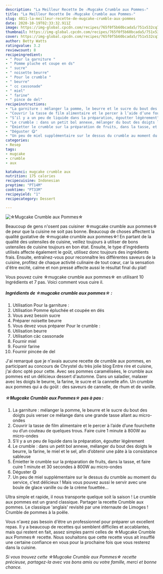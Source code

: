 ```yaml
---
description: "La Meilleur Recette De ☆Mugcake Crumble aux Pommes☆"
title: "La Meilleur Recette De ☆Mugcake Crumble aux Pommes☆"
slug: 4811-la-meilleur-recette-de-mugcake-crumble-aux-pommes
date: 2020-10-19T02:33:32.911Z
image: https://img-global.cpcdn.com/recipes/765f0f5b60bcada5/751x532cq70/☆mugcake-crumble-aux-pommes☆-photo-principale-de-la-recette.jpg
thumbnail: https://img-global.cpcdn.com/recipes/765f0f5b60bcada5/751x532cq70/☆mugcake-crumble-aux-pommes☆-photo-principale-de-la-recette.jpg
cover: https://img-global.cpcdn.com/recipes/765f0f5b60bcada5/751x532cq70/☆mugcake-crumble-aux-pommes☆-photo-principale-de-la-recette.jpg
author: Betty Watts
ratingvalue: 3.2
reviewcount: 8
recipeingredient:
- " Pour la garniture "
- " Pomme pluche et coupe en ds"
- " sucre"
- " noisette beurre"
- " Pour le crumble "
- " beurre"
- " cc cassonade"
- " miel"
- " farine"
- " pince de del"
recipeinstructions:
- "La garniture : mélanger la pomme, le beurre et le sucre du bout des doigts puis verser ce mélange dans une grande tasse allant au micro-ondes"
- "Couvrir la tasse de film alimentaire et le percer à l’aide d’une fourchette ou d’un couteau de quelques trous. Faire cuire 1 minute à 800W au micro-ondes"
- "S’il y a un peu de liquide dans la préparation, égoutter légèrement"
- "Le crumble : dans un petit bol annexe, mélanger du bout des doigts le beurre, la farine, le miel et le sel, afin d’obtenir une pâte à la consistance sableuse"
- "Émietter le crumble sur la préparation de fruits, dans la tasse, et faire cuire 1 minute et 30 secondes à 800W au micro-ondes"
- "Déguster 😋"
- "Un peu de miel supplémentaire sur le dessus du crumble au moment du service, c&#39;est délicieux ! Mais vous pouvez aussi le servir avec une boule de glace vanille ou de la crème fouettée..."
categories:
- Resep
tags:
- mugcake
- crumble
- aux

katakunci: mugcake crumble aux 
nutrition: 175 calories
recipecuisine: Indonesian
preptime: "PT14M"
cooktime: "PT33M"
recipeyield: "1"
recipecategory: Dessert

---
```



![☆Mugcake Crumble aux Pommes☆](https://img-global.cpcdn.com/recipes/765f0f5b60bcada5/751x532cq70/☆mugcake-crumble-aux-pommes☆-photo-principale-de-la-recette.jpg)

Beaucoup de gens n'osent pas cuisiner ☆mugcake crumble aux pommes☆ de peur que la cuisine ne soit pas bonne. Beaucoup de choses affectent la qualité gustative de ☆mugcake crumble aux pommes☆! En partant de la qualité des ustensiles de cuisine, veillez toujours à utiliser de bons ustensiles de cuisine toujours en bon état. Ensuite, le type d'ingrédients utilisés affecte également le goût, utilisez donc toujours des ingrédients frais. Ensuite, entraînez-vous pour reconnaître les différentes saveurs de la cuisine, profitez de chaque activité culinaire de tout cœur, car la sensation d'être excité, calme et non pressé affecte aussi le résultat final du plat!

<!--inarticleads1-->

Vous pouvez cuire ☆mugcake crumble aux pommes☆ en utilisant 10 Ingrédients et 7 pas. Voici comment vous cuire il.

##### Ingrédients de ☆mugcake crumble aux pommes☆ :

1. Utilisation  Pour la garniture :
1. Utilisation  Pomme épluchée et coupée en dés
1. Vous avez besoin  sucre
1. Préparer  noisette beurre
1. Vous devez vous préparer  Pour le crumble :
1. Utilisation  beurre
1. Utilisation  càc cassonade
1. Fournir  miel
1. Fournir  farine
1. Fournir  pincée de del


J&#39;ai remarqué que je n&#39;avais aucune recette de crumble aux pommes, en participant au concours de Chrystel du très jolie blog Entre rire et cuisine, j&#39;ai donc opté pour cette. Avec ses pommes caramélisées, le crumble aux pommes est un délicieux dessert d&#39;automne. Dans un saladier, malaxer avec les doigts le beurre, la farine, le sucre et la cannelle afin. Un crumble aux pommes qui a du goût : des saveurs de cannelle, de rhum et de vanille. 

<!--inarticleads2-->

##### ☆Mugcake Crumble aux Pommes☆ pas à pas :

1. La garniture : mélanger la pomme, le beurre et le sucre du bout des doigts puis verser ce mélange dans une grande tasse allant au micro-ondes
1. Couvrir la tasse de film alimentaire et le percer à l’aide d’une fourchette ou d’un couteau de quelques trous. Faire cuire 1 minute à 800W au micro-ondes
1. S’il y a un peu de liquide dans la préparation, égoutter légèrement
1. Le crumble : dans un petit bol annexe, mélanger du bout des doigts le beurre, la farine, le miel et le sel, afin d’obtenir une pâte à la consistance sableuse
1. Émietter le crumble sur la préparation de fruits, dans la tasse, et faire cuire 1 minute et 30 secondes à 800W au micro-ondes
1. Déguster 😋
1. Un peu de miel supplémentaire sur le dessus du crumble au moment du service, c&#39;est délicieux ! Mais vous pouvez aussi le servir avec une boule de glace vanille ou de la crème fouettée...


Ultra simple et rapide, il nous transporte quelque soit la saison ! Le crumble aux pommes est un grand classique. Partager la recette Crumble aux pommes. Le classique &#39;anglais&#39; revisité par une internaute de Limoges ! Crumble de pommes à la poêle. 

<!--inarticleads1-->

<p>
Vous n'avez pas besoin d'être un professionnel pour préparer un excellent repas. Il y a beaucoup de recettes qui semblent difficiles et accablantes, mais qui restent en fait, assez simples parmi celles de ☆Mugcake Crumble aux Pommes☆ recette. Nous souhaitons que cette recette vous ait insufflé une certaine confiance en vous pour la prochaine fois que vous resterez dans la cuisine.
</p>

<p>
<i>Si vous trouvez cette ☆Mugcake Crumble aux Pommes☆ recette précieuse, partagez-la avec vos bons amis ou votre famille, merci et bonne chance.</i>
</p>
